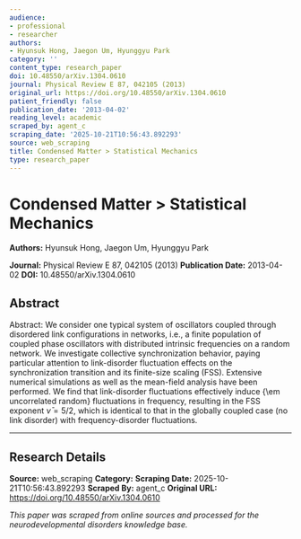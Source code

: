 ```yaml
---
audience:
- professional
- researcher
authors:
- Hyunsuk Hong, Jaegon Um, Hyunggyu Park
category: ''
content_type: research_paper
doi: 10.48550/arXiv.1304.0610
journal: Physical Review E 87, 042105 (2013)
original_url: https://doi.org/10.48550/arXiv.1304.0610
patient_friendly: false
publication_date: '2013-04-02'
reading_level: academic
scraped_by: agent_c
scraping_date: '2025-10-21T10:56:43.892293'
source: web_scraping
title: Condensed Matter > Statistical Mechanics
type: research_paper
---
```

# Condensed Matter > Statistical Mechanics

**Authors:** Hyunsuk Hong, Jaegon Um, Hyunggyu Park

**Journal:** Physical Review E 87, 042105 (2013)
**Publication Date:** 2013-04-02
**DOI:** 10.48550/arXiv.1304.0610

## Abstract

Abstract:
We consider one typical system of oscillators coupled through disordered link configurations in networks, i.e., a finite population of coupled phase oscillators with distributed intrinsic frequencies on a random network. We investigate collective synchronization behavior, paying particular attention to link-disorder fluctuation effects on the synchronization transition and its finite-size scaling (FSS). Extensive numerical simulations as well as the mean-field analysis have been performed. We find that link-disorder fluctuations effectively induce {\em uncorrelated random} fluctuations in frequency, resulting in the FSS exponent $\bar\nu=5/2$, which is identical to that in the globally coupled case (no link disorder) with frequency-disorder fluctuations.

---

## Research Details

**Source:** web_scraping
**Category:** 
**Scraping Date:** 2025-10-21T10:56:43.892293
**Scraped By:** agent_c
**Original URL:** https://doi.org/10.48550/arXiv.1304.0610

*This paper was scraped from online sources and processed for the neurodevelopmental disorders knowledge base.*